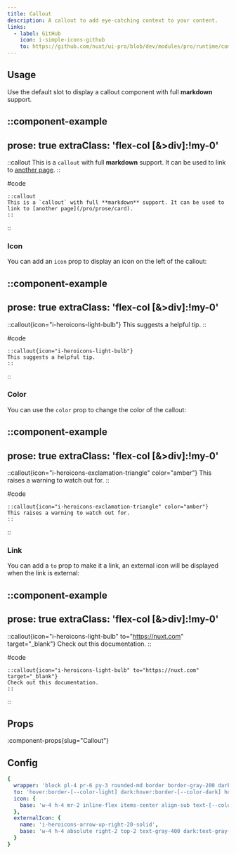 ```yaml
---
title: Callout
description: A callout to add eye-catching context to your content.
links:
  - label: GitHub
    icon: i-simple-icons-github
    to: https://github.com/nuxt/ui-pro/blob/dev/modules/pro/runtime/components/global/Callout.vue
---
```


## Usage

Use the default slot to display a callout component with full **markdown** support.

::component-example
---
prose: true
extraClass: 'flex-col [&>div]:!my-0'
---

::callout
This is a `callout` with full **markdown** support. It can be used to link to [another page](/pro/prose/card).
::

#code
```mdc
::callout
This is a `callout` with full **markdown** support. It can be used to link to [another page](/pro/prose/card).
::
```
::

### Icon

You can add an `icon` prop to display an icon on the left of the callout:

::component-example
---
prose: true
extraClass: 'flex-col [&>div]:!my-0'
---

::callout{icon="i-heroicons-light-bulb"}
This suggests a helpful tip.
::

#code
```mdc
::callout{icon="i-heroicons-light-bulb"}
This suggests a helpful tip.
::
```
::

### Color

You can use the `color` prop to change the color of the callout:

::component-example
---
prose: true
extraClass: 'flex-col [&>div]:!my-0'
---

::callout{icon="i-heroicons-exclamation-triangle" color="amber"}
This raises a warning to watch out for.
::

#code
```mdc
::callout{icon="i-heroicons-exclamation-triangle" color="amber"}
This raises a warning to watch out for.
::
```
::

### Link

You can add a `to` prop to make it a link, an external icon will be displayed when the link is external:

::component-example
---
prose: true
extraClass: 'flex-col [&>div]:!my-0'
---

::callout{icon="i-heroicons-light-bulb" to="https://nuxt.com" target="_blank"}
Check out this documentation.
::

#code
```mdc
::callout{icon="i-heroicons-light-bulb" to="https://nuxt.com" target="_blank"}
Check out this documentation.
::
```
::

## Props

:component-props{slug="Callout"}

## Config

```yml
{
  wrapper: 'block pl-4 pr-6 py-3 rounded-md border border-gray-200 dark:border-gray-700 bg-gray-50 dark:bg-gray-800 text-gray-700 dark:text-gray-300 text-sm/6 my-5 last:mb-0 font-normal group relative prose-code:bg-white dark:prose-code:bg-gray-900',
  to: 'hover:border-[--color-light] dark:hover:border-[--color-dark] hover:text-[--color-light] dark:hover:text-[--color-dark] border-dashed hover:border-solid hover:text-gray-800 dark:hover:text-gray-200',
  icon: {
    base: 'w-4 h-4 mr-2 inline-flex items-center align-sub text-[--color-light] dark:text-[--color-dark]'
  },
  externalIcon: {
    name: 'i-heroicons-arrow-up-right-20-solid',
    base: 'w-4 h-4 absolute right-2 top-2 text-gray-400 dark:text-gray-500 group-hover:text-[--color-light] dark:group-hover:text-[--color-dark]'
  }
}
```
